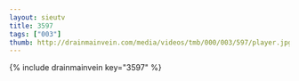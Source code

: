 ```yaml
--- 
layout: sieutv
title: 3597
tags: ["003"]
thumb: http://drainmainvein.com/media/videos/tmb/000/003/597/player.jpg
---
```

{% include drainmainvein key="3597" %} 
